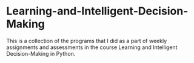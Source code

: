 # Learning-and-Intelligent-Decision-Making
This is a collection of the programs that I did as a part of weekly assignments and assessments in the course Learning and Intelligent Decision-Making in Python.
